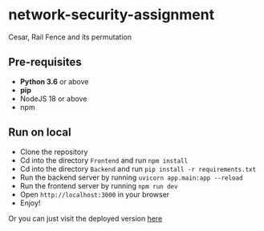 # network-security-assignment
Cesar, Rail Fence and its permutation

## Pre-requisites
- **Python 3.6** or above
- **pip**
- NodeJS 18 or above
- npm

## Run on local
- Clone the repository
- Cd into the directory `Frontend` and run `npm install`
- Cd into the directory `Backend` and run `pip install -r requirements.txt`
- Run the backend server by running `uvicorn app.main:app --reload`
- Run the frontend server by running `npm run dev`
- Open `http://localhost:3000` in your browser
- Enjoy!

Or you can just visit the deployed version [here](https://network-security-assignment.vercel.app/)